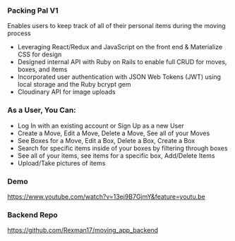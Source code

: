 ### Packing Pal V1
Enables users to keep track of all of their personal items during the moving process
+ Leveraging React/Redux and JavaScript on the front end & Materialize CSS for design
+ Designed internal API with Ruby on Rails to enable full CRUD for moves, boxes, and items
+ Incorporated user authentication with JSON Web Tokens (JWT) using local storage and the Ruby bcrypt gem
+ Cloudinary API for image uploads

### As a User, You Can:
- Log In with an existing account or Sign Up as a new User
- Create a Move, Edit a Move, Delete a Move, See all of your Moves
- See Boxes for a Move, Edit a Box, Delete a Box, Create a Box
- Search for specific items inside of your boxes by filtering through boxes
- See all of your items, see items for a specific box, Add/Delete Items
- Upload/Take pictures of items

### Demo
https://www.youtube.com/watch?v=13ej9B7GjmY&feature=youtu.be

### Backend Repo
https://github.com/Rexman17/moving_app_backend
